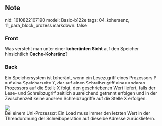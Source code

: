 ## Note
nid: 1610822107190
model: Basic-b122e
tags: 04_koheraenz, 11_para_block_prozess
markdown: false

### Front
Was versteht man unter einer <b>koheränten Sicht</b> auf den Speicher hinsichtlich <b>Cache-Koheränz</b>?

### Back
Ein Speichersystem ist koheränt, wenn ein Lesezugriff eines Prozessors P auf eine Speicherseite X, der auf einen Schreibzugriff eines anderen Prozessors auf die Stelle X folgt, den geschriebenen Wert liefert, falls der Lese- und Schreibzugriff zeitlich ausreichend getrennt erfolgen und in der Zwischenzeit keine anderen Schreibzugriffe auf die Stelle X erfolgen.<div>
</div><img src="32447141.png"><div>
</div><div>Bei einem Uni-Prozessor: Ein Load muss immer den letzten Wert in der Threadordnung der Schreiboperation auf dieselbe Adresse zurückliefern.</div>
